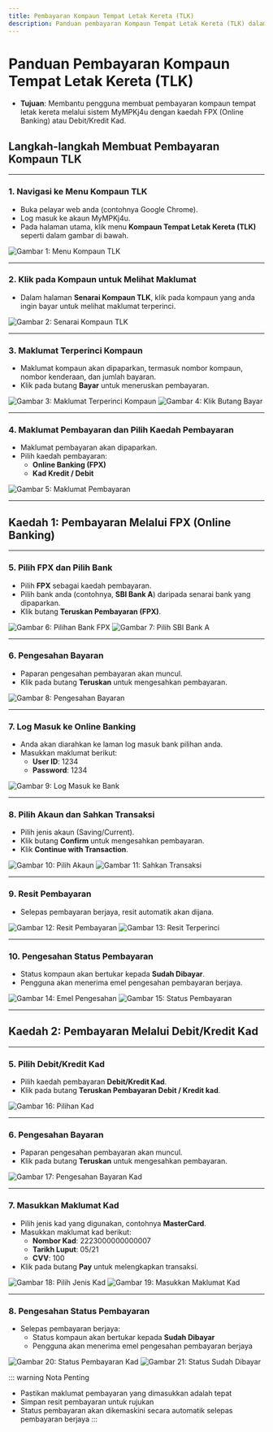 ```yaml
---
title: Pembayaran Kompaun Tempat Letak Kereta (TLK)
description: Panduan pembayaran Kompaun Tempat Letak Kereta (TLK) dalam sistem MyMPKJ4u
---
```


# Panduan Pembayaran Kompaun Tempat Letak Kereta (TLK)

- **Tujuan**: Membantu pengguna membuat pembayaran kompaun tempat letak kereta melalui sistem MyMPKj4u dengan kaedah FPX (Online Banking) atau Debit/Kredit Kad.

## Langkah-langkah Membuat Pembayaran Kompaun TLK

---

### 1. **Navigasi ke Menu Kompaun TLK**
   - Buka pelayar web anda (contohnya Google Chrome).
   - Log masuk ke akaun MyMPKj4u.
   - Pada halaman utama, klik menu **Kompaun Tempat Letak Kereta (TLK)** seperti dalam gambar di bawah.

   ![Gambar 1: Menu Kompaun TLK](./image/pembayaran-tempat-letak-kereta/image1.jpg)

---

### 2. **Klik pada Kompaun untuk Melihat Maklumat**
   - Dalam halaman **Senarai Kompaun TLK**, klik pada kompaun yang anda ingin bayar untuk melihat maklumat terperinci.

   ![Gambar 2: Senarai Kompaun TLK](./image/pembayaran-tempat-letak-kereta/image2.jpg)

---

### 3. **Maklumat Terperinci Kompaun**
   - Maklumat kompaun akan dipaparkan, termasuk nombor kompaun, nombor kenderaan, dan jumlah bayaran.
   - Klik pada butang **Bayar** untuk meneruskan pembayaran.

   ![Gambar 3: Maklumat Terperinci Kompaun](./image/pembayaran-tempat-letak-kereta/image3.jpg)
   ![Gambar 4: Klik Butang Bayar](./image/pembayaran-tempat-letak-kereta/image4.jpg)

---

### 4. **Maklumat Pembayaran dan Pilih Kaedah Pembayaran**
   - Maklumat pembayaran akan dipaparkan.
   - Pilih kaedah pembayaran:
     - **Online Banking (FPX)**
     - **Kad Kredit / Debit**

   ![Gambar 5: Maklumat Pembayaran](./image/pembayaran-tempat-letak-kereta/image5.jpg)

---

## **Kaedah 1: Pembayaran Melalui FPX (Online Banking)**

---

### 5. **Pilih FPX dan Pilih Bank**
   - Pilih **FPX** sebagai kaedah pembayaran.
   - Pilih bank anda (contohnya, **SBI Bank A**) daripada senarai bank yang dipaparkan.
   - Klik butang **Teruskan Pembayaran (FPX)**.

   ![Gambar 6: Pilihan Bank FPX](./image/pembayaran-tempat-letak-kereta/image5.jpg)
   ![Gambar 7: Pilih SBI Bank A](./image/pembayaran-tempat-letak-kereta/image6.jpg)

---

### 6. **Pengesahan Bayaran**
   - Paparan pengesahan pembayaran akan muncul.
   - Klik pada butang **Teruskan** untuk mengesahkan pembayaran.

   ![Gambar 8: Pengesahan Bayaran](./image/pembayaran-tempat-letak-kereta/image7.jpg)

---

### 7. **Log Masuk ke Online Banking**
   - Anda akan diarahkan ke laman log masuk bank pilihan anda.
   - Masukkan maklumat berikut:
     - **User ID**: 1234
     - **Password**: 1234

   ![Gambar 9: Log Masuk ke Bank](./image/pembayaran-tempat-letak-kereta/image8.jpg)

---

### 8. **Pilih Akaun dan Sahkan Transaksi**
   - Pilih jenis akaun (Saving/Current).
   - Klik butang **Confirm** untuk mengesahkan pembayaran.
   - Klik **Continue with Transaction**.

   ![Gambar 10: Pilih Akaun](./image/pembayaran-tempat-letak-kereta/image9.jpg)
   ![Gambar 11: Sahkan Transaksi](./image/pembayaran-tempat-letak-kereta/image10.jpg)

---

### 9. **Resit Pembayaran**
   - Selepas pembayaran berjaya, resit automatik akan dijana.

   ![Gambar 12: Resit Pembayaran](./image/pembayaran-tempat-letak-kereta/image11.jpg)
   ![Gambar 13: Resit Terperinci](./image/pembayaran-tempat-letak-kereta/image12.jpg)

---

### 10. **Pengesahan Status Pembayaran**
   - Status kompaun akan bertukar kepada **Sudah Dibayar**.
   - Pengguna akan menerima emel pengesahan pembayaran berjaya.

   ![Gambar 14: Emel Pengesahan](./image/pembayaran-tempat-letak-kereta/image13.jpg)
   ![Gambar 15: Status Pembayaran](./image/pembayaran-tempat-letak-kereta/image14.jpg)

---

## **Kaedah 2: Pembayaran Melalui Debit/Kredit Kad**

---

### 5. **Pilih Debit/Kredit Kad**
   - Pilih kaedah pembayaran **Debit/Kredit Kad**.
   - Klik pada butang **Teruskan Pembayaran Debit / Kredit kad**.

   ![Gambar 16: Pilihan Kad](./image/pembayaran-tempat-letak-kereta/image15.jpg)

---

### 6. **Pengesahan Bayaran**
   - Paparan pengesahan pembayaran akan muncul.
   - Klik pada butang **Teruskan** untuk mengesahkan pembayaran.

   ![Gambar 17: Pengesahan Bayaran Kad](./image/pembayaran-tempat-letak-kereta/image16.jpg)

---

### 7. **Masukkan Maklumat Kad**
   - Pilih jenis kad yang digunakan, contohnya **MasterCard**.
   - Masukkan maklumat kad berikut:
     - **Nombor Kad**: 2223000000000007
     - **Tarikh Luput**: 05/21
     - **CVV**: 100
   - Klik pada butang **Pay** untuk melengkapkan transaksi.

   ![Gambar 18: Pilih Jenis Kad](./image/pembayaran-tempat-letak-kereta/image17.jpg)
   ![Gambar 19: Masukkan Maklumat Kad](./image/pembayaran-tempat-letak-kereta/image18.jpg)

---

### 8. **Pengesahan Status Pembayaran**
   - Selepas pembayaran berjaya:
     - Status kompaun akan bertukar kepada **Sudah Dibayar**
     - Pengguna akan menerima emel pengesahan pembayaran berjaya

   ![Gambar 20: Status Pembayaran Kad](./image/pembayaran-tempat-letak-kereta/image19.jpg)
   ![Gambar 21: Status Sudah Dibayar](./image/pembayaran-tempat-letak-kereta/image20.jpg)

::: warning Nota Penting
- Pastikan maklumat pembayaran yang dimasukkan adalah tepat
- Simpan resit pembayaran untuk rujukan
- Status pembayaran akan dikemaskini secara automatik selepas pembayaran berjaya
::: 